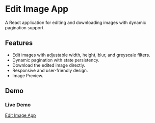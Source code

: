 # Edit Image App

A React application for editing and downloading images with dynamic pagination support.


## Features
- Edit images with adjustable width, height, blur, and greyscale filters.
- Dynamic pagination with state persistency.
- Download the edited image directly.
- Responsive and user-friendly design.
- Image Preview.


## Demo
### Live Demo
[Edit Image App](https://imageeditor-cyan.vercel.app/)

